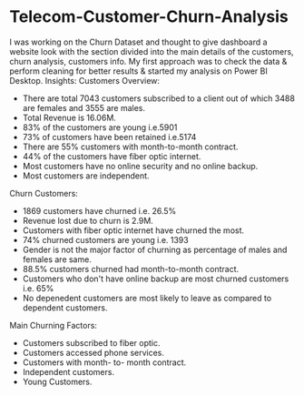 # Telecom-Customer-Churn-Analysis

I was working on the Churn Dataset and thought to give dashboard a website look with the section divided into the main details of the customers, churn analysis, customers info.
My first approach was to check the data & perform cleaning for better results & started my analysis on Power BI Desktop.
Insights:
Customers Overview:
- There are total 7043 customers subscribed to a client out of which 3488 are females and 3555 are males.
- Total Revenue is 16.06M.
- 83% of the customers are young i.e.5901
- 73% of customers have been retained i.e.5174
- There are 55% customers with month-to-month contract.
- 44% of the customers have fiber optic internet.
- Most customers have no online security and no online backup.
- Most customers are independent.

Churn Customers:
- 1869 customers have churned i.e. 26.5%
- Revenue lost due to churn is 2.9M.
- Customers with fiber optic internet have churned the most.
- 74% churned customers are young i.e. 1393
- Gender is not the major factor of churning as percentage of males and females are same.
- 88.5% customers churned had month-to-month contract.
- Customers who don't have online backup are most churned customers i.e. 65%
- No depenedent customers are most likely to leave as compared to dependent customers.
  
Main Churning Factors:
- Customers subscribed to fiber optic.
- Customers accessed phone services.
- Customers with month- to- month contract.
- Independent customers.
- Young Customers.
